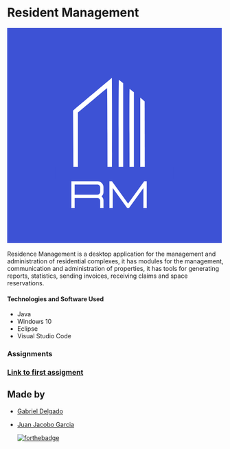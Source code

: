 # Resident Management

![LOGO](resources/icon-background-blue.png?raw=true)



Residence Management is a desktop application for the management and administration of residential complexes, it has modules for the management, communication and administration of properties, it has tools for generating reports, statistics, sending invoices, receiving claims and space reservations.

#### Technologies and Software Used
- Java
- Windows 10
- Eclipse
- Visual Studio Code

### Assignments

  ### [Link to first assigment](https://github.com/G-Delgado/residence-management/blob/main/docs/Delgado%2C%20Garcia.pdf "PDF")

## Made by
+ [Gabriel Delgado](https://github.com/G-Delgado "Gabriel Delgado")
+ [Juan Jacobo Garcia](https://github.com/Jacobo0312 "Juan Jacobo Garcia")



  [![forthebadge](https://forthebadge.com/images/badges/made-with-java.svg)](https://forthebadge.com)
